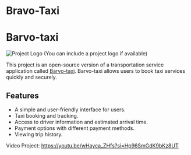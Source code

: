 # Bravo-Taxi

# Barvo-taxi

![Project Logo](link_to_logo.png) (You can include a project logo if available)

This project is an open-source version of a transportation service application called [Barvo-taxi](https://www.barvo-taxi.com). Barvo-taxi allows users to book taxi services quickly and securely.

## Features

- A simple and user-friendly interface for users.
- Taxi booking and tracking.
- Access to driver information and estimated arrival time.
- Payment options with different payment methods.
- Viewing trip history.

Video Project: https://youtu.be/wHayca_ZHfs?si=Hp96SmGdK9bKz8UT
